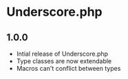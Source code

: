 Underscore.php
=====

1.0.0
-----

- Intial release of Underscore.php
- Type classes are now extendable
- Macros can't conflict between types